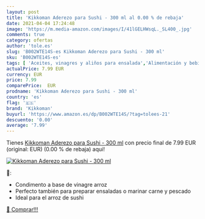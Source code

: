 ```yaml
---
layout: post
title: 'Kikkoman Aderezo para Sushi - 300 ml al 0.00 % de rebaja'
date: 2021-04-04 17:24:48
image: 'https://m.media-amazon.com/images/I/41lGELHWsqL._SL400_.jpg'
comments: true
category: ofertas
author: 'tole.es'
slug: 'B002WTE14S-es Kikkoman Aderezo para Sushi - 300 ml'
sku: 'B002WTE14S-es'
tags: [ 'Aceites, vinagres y aliños para ensalada','Alimentación y bebidas','kikkoman', ]
actualPrice: 7.99 EUR
currency: EUR
price: 7.99
comparePrice:  EUR
prodname: 'Kikkoman Aderezo para Sushi - 300 ml'
country: 'es'
flag: '🇪🇸'
brand: 'Kikkoman'
buyurl: 'https://www.amazon.es/dp/B002WTE14S/?tag=tolees-21'
descuento: '0.00'
average: '7.99'
---
```


Tienes [Kikkoman Aderezo para Sushi - 300 ml](https://www.amazon.es/dp/B002WTE14S/?tag=tolees-21) con precio final de  7.99 EUR (original:  EUR) (0.00 %  de rebaja) aqui!

[![Kikkoman Aderezo para Sushi - 300 ml](https://m.media-amazon.com/images/I/41lGELHWsqL._SL400_.jpg)](https://www.amazon.es/dp/B002WTE14S/?tag=tolees-21)

🔎:

- Condimento a base de vinagre arroz
- Perfecto también para preparar ensaladas o marinar carne y pescado
- Ideal para el arroz de sushi

[🛒 Comprar!!!](https://www.amazon.es/dp/B002WTE14S/?tag=tolees-21)
